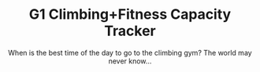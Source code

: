 ---
title: G1 Climbing+Fitness Capacity Tracker
subtitle: When is the best time of the day to go to the climbing gym? The world may never know...
featured_image: images/g1-gym.jpg
---